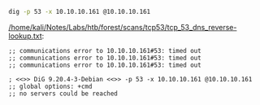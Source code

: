 ```bash
dig -p 53 -x 10.10.10.161 @10.10.10.161
```

[/home/kali/Notes/Labs/htb/forest/scans/tcp53/tcp_53_dns_reverse-lookup.txt](file:///home/kali/Notes/Labs/htb/forest/scans/tcp53/tcp_53_dns_reverse-lookup.txt):

```
;; communications error to 10.10.10.161#53: timed out
;; communications error to 10.10.10.161#53: timed out
;; communications error to 10.10.10.161#53: timed out

; <<>> DiG 9.20.4-3-Debian <<>> -p 53 -x 10.10.10.161 @10.10.10.161
;; global options: +cmd
;; no servers could be reached


```
